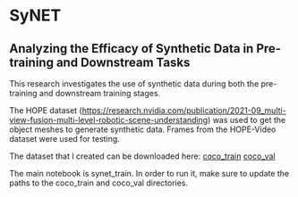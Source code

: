 # SyNET
## Analyzing the Efficacy of Synthetic Data in Pre-training and Downstream Tasks

This research investigates the use of synthetic data during both the pre-training and downstream training stages.

The HOPE dataset (https://research.nvidia.com/publication/2021-09_multi-view-fusion-multi-level-robotic-scene-understanding) was used to get the object meshes to generate synthetic data. Frames from the HOPE-Video dataset were used for testing.

The dataset that I created can be downloaded here: [coco_train](https://drive.google.com/drive/folders/10CJ1DbVGPcFO8Rkr_xpKV5gMbXH9Jnd5?usp=share_link) [coco_val](https://drive.google.com/drive/folders/1025Fdw_pURCbx_TD5cuSasKFEeIt2Ciq?usp=share_link)

The main notebook is synet_train. In order to run it, make sure to update the paths to the coco_train and coco_val directories. 
